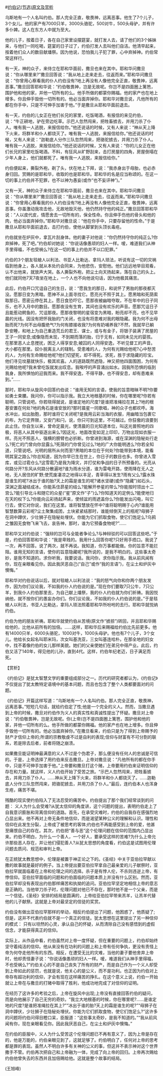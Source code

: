 #[约伯记(节选)原文及赏析](https://www.vrrw.net/wx/12223.html)

乌斯地有一个人名叫约伯。那人完全正直，敬畏神，远离恶事。他生了7个儿子，3个女儿。他的家产有7000只羊，3000头骆驼，500对牛，500头母驴，并有许多仆婢。这人在东方人中就为至大。

他的儿子，按着日子，各在自己家里设摆筵宴，就打发人去，请了他们的3个姊妹来，与他们一同吃喝，筵宴的日子过了，约伯打发人去叫他们自洁。他清早起来，按着他们众人的数目献燔祭。因为他说，恐怕我儿子犯了罪，心中弃掉神。约伯常常这样行。

有一天，神的众子，来侍立在耶和华面前，撒旦也来在其中。耶和华问撒旦说：“你从哪里来?”撒旦回答说：“我从地上走来走去，往返而来。”耶和华问撒旦说：“你曾用心察看我的仆人约伯没有?地上再没有人像他完全正直，敬畏神，远离恶事。”撒旦回答耶和华说：“约伯敬畏神，岂是无故呢。你岂不是四面圈上篱笆，围护他和他的家，并他一切所有的么。他手所做的都蒙你赐福。他的家产也在地上增多。你且伸手毁他一切所有的。他必当面弃掉你。耶和华对撒旦说，凡他所有的都在你手中，只是不可伸手加害于他。”于是撒旦从耶和华面前退去。

有一天，约伯的儿女正在他们长兄的家里，吃饭喝酒，有报信的来见约伯，说：“牛正耕地，驴在旁边吃草。示巴人忽然闯来，把牲畜掳去，并用刀杀了仆人。唯有我一人逃脱，来报信给你。”他还说话的时候，又有人来说：“神从天上降下火来，将群羊和仆人都烧灭了。唯有我一人逃脱，来报信给你。”他还说话的时候，又有人来说：“迦勒底人分作三队忽然闯来，把骆驼掳去，并用刀杀了仆人。唯有我一人逃脱，来报信给你。”他还说话的时候，又有人来说：“你的儿女正在他们长兄的家里吃饭喝酒。不料，有狂风从旷野刮来，击打房屋的四角，房屋倒塌在少年人身上，他们就都死了。唯有我一人逃脱，来报信给你。”



约伯便起来，撕裂外袍，剃了头，伏在地上下拜，说：“我赤身出于母胎，也必赤身归回。赏赐的是耶和华，收取的也是耶和华。耶和华的名是应当称颂的。在这一切的事上约伯并不犯罪，也不以神为愚妄(或作“也不妄评神”)。”

又有一天，神的众子来侍立在耶和华面前，撒旦也来在其中。耶和华问撒旦说：“你从哪里来?”撒旦回答说：“我从地上走来走去，往返而来。”耶和华问撒旦说：“你曾用心察看我的仆人约伯没有?地上再没有人像他完全正直，敬畏神，远离恶事。你虽激动我攻击他，无故地毁灭他，他仍然持守他的纯正。”撒旦回答耶和华说：“人以皮代皮，情愿舍去一切所有的，保全性命。你且伸手伤他的骨头和他的肉，他必当面弃掉你。”耶和华对撒旦说：“他在你手中，只要存留他的性命。”于是撒旦从耶和华面前退去，击打约伯，使他从脚掌到头顶长毒疮。

约伯就坐在炉灰中，拿瓦片刮身体。他的妻子对他说：“你仍然持守你的纯正么?你弃掉神，死了吧。”约伯却对她说：“你说话像愚顽的妇人一样。嗳，难道我们从神手里得福，不也受祸么?在这一切的事上约伯并不以口犯罪。”

约伯的3个朋友毯螅人以利法、书亚人比勒达、拿玛人琐法，听说有这一切的灾祸临到他身上，各人就从本处约会同来，为他悲伤，安慰他。他们远远地举目观看，认不出他来，就放声大哭。各人撕裂外袍，把尘土向天扬起来，落在自己的头上。他们就同他7天7夜坐在地上，一个人也不向他说句话，因为他极其痛苦。

此后，约伯开口咒诅自己的生日，说：“愿我生的那日，和说怀了男胎的那夜都灭没。愿那日变为黑暗。愿神不从上面寻找它。愿亮光不照于其上。愿黑暗和死荫索取那日。愿密云停在其上。愿日食恐吓它。愿那夜被幽暗夺取，不在年中的日子同乐，也不入月中的数目。愿那夜没有生育，其间也没有欢乐的声音。愿那咒诅日子且能惹动鳄鱼的，咒诅那夜。愿那夜黎明的星宿变为黑暗，盼亮却不亮，也不见早晨的光线。因没有把怀我胎的门关闭，也没有将患难对我的眼隐藏。我为何不出母胎而死?为何不出母腹绝气?为何有膝接收我?为何有奶哺养我?不然，我就早已躺卧安睡，和地上为自己重造荒丘的君王、谋士，或与有金子，将银子装满了房屋的王子一同安息;或像隐而未现，不到期而落的胎，归于无有，如同未见光的婴孩。在那里恶人止息搅扰，困乏人得享安息;被囚的人同得安逸，不听见督工的声音。大小都在那里。奴仆脱离主人的辖制。受患难的人，为何有光赐给他呢?心中愁苦的人，为何有生命赐给他呢?他们切望死，却不得死。求死，胜于求隐藏的珍宝。他们寻见坟墓就快乐，极其欢喜。人的道路既然遮隐，神又把他四面围困，为何有光赐给他呢?我未曾吃饭就发出叹息。我唉哼的声音涌出如水。因我所恐惧的临到我身，我所惧怕的迎我而来。我不得安逸，不得平静，也不得安息，却有患难来到。”……

那时，耶和华从旋风中回答约伯说：“谁用无知的言语，使我的旨意暗昧不明?你要如勇士束腰。我问你，你可以指示我。我立大地根基的时候，你在哪里呢?你若有聪明，只管说吧。你若晓得就说，是谁定地的尺度?是谁把准绳拉在其上?地的根基安置在何处?地的角石是谁安放的?那时晨星一同歌唱，神的众子也都欢呼。海水冲出，如出胎胞，那时谁将它关闭呢?是我用云彩当海的衣服，用幽暗当包裹它的布，为它定界限，又安门和闩，说，你只可到这里，不可越过。你狂傲的浪要到此止住。你自生以来，曾命定晨光，使清晨的日光知道本位，叫这光普照地的四极，将恶人从其中驱逐出来么?因这光，地面改变如泥上印印，万物出现如衣服一样。亮光不照恶人，强横的膀臂也必折断。你曾进到海源，或在深渊的隐秘处行走么?死亡的门曾向你显露么?死荫的门你曾见过么?地的广大你能明透么?你若全知道，只管说吧。光明的居所从何而至?黑暗的本位在于何处?你能带到本境，能看明其室之路么?你总知道，因为你早已生在世上，你日子的数目也多。你曾进入雪库，或见过雹仓么?这雪雹乃是我为降灾，并打仗和争战的日子所预备的。光亮从何路分开?东风从何路分散遍地?谁为雨水分道，谁为雷电开路，使雨降在无人之地，无人居住的旷野;使荒废凄凉之地得以丰足，青草得以发生?雨有父么?露水珠是谁生的呢?冰出于谁的胎?天上的霜是谁生的呢?诸水坚硬(或作“隐藏”)如石头，深渊之面凝结成冰。你能系住昴星的结么?能解开参星的带么?你能按时领出十二宫么?能引导北斗和随它的众星(“星”原文作“子”)么?你知道天的定例么?能使地归在天的权下么?你能向云彩扬起声来，使倾盆的雨遮盖你么?你能发出闪电，叫它行去，使它对你说，我们在这里。谁将智慧放在怀中?谁将聪明赐于心内?谁能用智慧数算云彩呢?尘土聚集成团，土块紧紧结那时，谁能倾倒天上的瓶呢?母狮子在洞中蹲伏，少壮狮子在隐秘处埋伏。你能为它们抓取食物，使它们饱足么?乌鸦之雏因无食物飞来飞去，哀告神，那时，谁为它预备食物呢?”……

耶和华又对约伯说：“强辩的岂可与全能者争论么?与神辩驳的可以回答这些吧。”于是，约伯回答耶和华说：“我是卑贱的。我用什么回答你呢?只好用手捂口。我说了一次，再不回答。说了两次，就不再说。我知道，你万事都能做。你的旨意不能拦阻。谁用无知的言语，使你的旨意隐藏呢?我所说的，是我不明白的。这些事太奇妙，是我不知道的。求你听我，我要说话。我问你，求你指示我。我从前风闻有你，现在亲眼看见你。因此我厌恶自己(“自己”或作“我的言语”)，在尘土和炉灰中懊悔。”

耶和华对约伯说话以后，就对毯螅人以利法说：“我的怒气向你和你两个朋友发作，因为你们议论我，不如我的仆人约伯说的是。”现在你们要取7只公牛，7只公羊，到我仆人约伯那里去，为自己献上燔祭，我的仆人约伯就为你们祈祷。我因悦纳他，就不按你们的愚妄办你们。你们议论我，不如我的仆人约伯说的是。”于是毯螅人以利法，书亚人比勒达，拿玛人琐法照着耶和华所吩咐的去行。耶和华就悦纳约伯。

约伯为他的朋友祈祷。耶和华就使约伯从苦境(原文作“掳掠”)转回，并且耶和华赐给他的，比他从前所有的加倍。……这样，耶和华后来赐福给约伯比先前更多。他有14000只羊，6000头骆驼，1000对牛，1000头母驴。他也有7个儿子，3个女儿。他给长女起名叫耶米玛，次女叫基洗亚，三女叫基连哈朴。在那全地的妇女中，找不着像约伯的女儿那样美貌。她们的父亲使她们在弟兄中得产业。此后，约伯又活了140年，得见他的儿孙，直到4代。这样，约伯年纪老迈，日子满足而死。

【赏析】

《约伯记》是犹太智慧文学的重要组成部分之一。历代的研究者都认为，《约伯记》不仅提出了犹太教特定语境中的基本问题，而且也包含了整个人类都要面对的问题。

《约伯记》开篇这样写道：“乌斯地有一个人名叫约伯。那人完全正直，敬畏神，远离恶事。”短短几句话，就给约伯定了性;他是一个完全的义人。然而，当撒旦遇到上帝的时候，撒旦对约伯作为义人的真实性和真诚性提出了怀疑。撒旦对上帝说：“约伯敬畏神，岂是无故呢。你(上帝)岂不是四面圈上篱笆，围护他和他的家，并他一切所有的么。他手所做的都蒙你赐福。他的家产也在地上增多。你且伸手毁他一切所有的。他必当面弃掉你。”在撒旦看来，约伯只是为了得到上帝赐予的财产才信仰上帝的;所谓的宗教敬虔不过是自利的表现;信仰与财富有不可分割的联系，若是除去后者，前者将随之崩溃。

如果撒旦能证明神最满意的义人不过是个伪君子，那么便没有任何人的忠诚是可信的。于是，上帝选择了用约伯来反击撒旦。上帝对撒旦说：“凡他所有的都在你手中，只是不可伸手加害于他。”上帝要和撒旦打这个赌，上帝要用约伯来证明信仰的存在和力量。就这样，义人约伯开始了受苦之旅。“示巴人忽然闯来，把牲畜掳去，并用刀杀了仆人。……神从天上降下火来，将群羊和仆人都烧灭了。……迦勒底人分作三队忽然闯来，把骆驼掳去，并用刀杀了仆人。”最后，连约伯本人也浑身生疮，痛苦不堪。

残酷的现实使约伯陷入了无法忍受的痛苦中。约伯提出了那个我们经常谈到的问题： 义人为什么会受难?从犹太信仰的角度讲，这个问题的提出，表明约伯走上了自我意识膨胀和背离信仰的道路。首先，在承受灾难时，约伯的自我存在感强烈地凸显出来。他不再对上帝无条件地信仰，而是渴望某种公义的理解和认识。理性和信仰在此发生分裂，上帝成了被思考的客体;约伯也不再能感受到上帝的爱，他甚至痛恨自己的存在。其次，约伯把“善与恶”这个伦理问题在信仰的范围内凸显出来。约伯不明白，为什么一个善人，一个好人，要承受这样的苦难?为什么上帝允许那些恶人存在，并让他们侵犯善人?从犹太思想的角度看，约伯这是试图用伦理问题去质问、规范和审判上帝。

在正统犹太教思想中，伦理是被置于神正论之下的。《圣经》中关于亚伯拉罕献以撒的故事就是最好的例子。当上帝提出要亚伯拉罕拿自己最亲爱的儿子献祭时，亚伯拉罕就面临着在上帝和伦理之间的选择。杀子是有悖人伦，不杀则违逆上帝，有悖信仰。亚伯拉罕面临的问题和约伯面临的问题本质上并没有什么区别。然而，亚伯拉罕却没有表现出约伯那样痛苦和执拗的追问。亚伯拉罕坚定地相信上帝的意志是正确的。当他举刀杀子时，伦理问题对他已不存在，那时他不是一个父亲，而是一个信徒。《圣经》安排的结局是圆满的，上帝给亚伯拉罕带来羔羊，让羔羊代替他的儿子献祭。这就是上帝对最坚定的信徒的奖赏。

约伯没有做出亚伯拉罕那样的举动，相反约伯提出了问题，他困惑了，他质疑了;但是，这并不代表约伯就不是一个真正的信徒。犹太思想在这里提出了另一种信仰的模式： 只有以坦然的心灵，承认自己的怀疑，从而清除自己没有感悟到的虚假信念，才能获得真正的信仰。

实际上，从作品中看，约伯虽然对上帝一度怀疑，但在重要的问题上，约伯却始终坚守着纯洁的信仰。他从来没有在功利的问题上和上帝有任何争执，更没有责怪上帝为何夺走他所有的东西。相反，在遭受无比的灾难，当他的妻子要他舍弃上帝时，他却责怪妻子说：“你说话像愚顽的妇人一样。嗳，难道我们从神手里得福，不也受祸么?”约伯关心的不是自己丧失了所有的财产，而是自己作为一个义人却受到上帝如此的惩罚，也就是说，他关心的是公义，而不是功利。也正因为约伯对上帝存有超功利的信仰，才会有现在这样痛苦的挣扎。在这个意义上说，约伯一开始就让上帝在与撒旦的打赌中取得了胜利，他成功地完成了对信仰的证明。

在经历了这许多的考验之后，上帝在旋风中出现;上帝没有直接回答约伯的疑问，而是向他展示了自己无穷的奇妙。“我立大地根基的时候，你在哪里呢?……是谁定地的尺度?是谁把准绳拉在其上?”“冰出于谁的胎?天上的霜是谁生的呢?”“母狮子在洞中蹲伏，少壮狮子在隐秘处埋伏。你能为它们抓取食物，使它们饱足么?”这许多的问题将约伯问得目瞪口呆，臣服道：“这些事太奇妙，是我不知道的。”“我从前风闻有你，现在亲眼看见你。因此我厌恶自己，在尘土和炉灰中懊悔。”

在约伯的臣服中，义人为什么受苦这个伦理问题已不再有意义了，因为上帝是存在的，他是万能的，约伯亲眼见到了，这就足够了。约伯明白了，任何对上帝的思考都是罪的表现。虽然人不明白许多有关神的公义的事，但这并不表示神对这个世界撒手不管。约伯再次把自己和上帝融为一体，完成了向上帝的回归。上帝再次赐给约伯他曾失去的东西并且加倍赐给他。这就是整个故事的结局。

(王旭峰)

